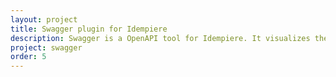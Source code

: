```yaml
---
layout: project
title: Swagger plugin for Idempiere
description: Swagger is a OpenAPI tool for Idempiere. It visualizes the RESTful API and allows users to test the API.
project: swagger
order: 5
---
```

